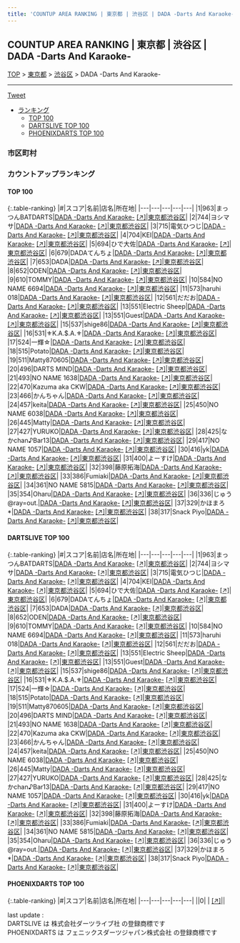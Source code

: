 ```yaml
---
title: 'COUNTUP AREA RANKING | 東京都 | 渋谷区 | DADA -Darts And Karaoke-'
---
```

## COUNTUP AREA RANKING | 東京都 | 渋谷区 | DADA -Darts And Karaoke-

[TOP](/darts/rank/) > [東京都](/darts/rank/東京都/) > [渋谷区](/darts/rank/東京都/渋谷区/) > DADA -Darts And Karaoke-

___

<a href="https://twitter.com/share?ref_src=twsrc%5Etfw" data-text="COUNTUP AREA RANKING | 東京都渋谷区DADA -Darts And Karaoke-" class="twitter-share-button" data-hashtags="DARTSLIVE,PHOENIXDARTS,darts,ダーツ" data-show-count="false">Tweet</a>

* [ランキング](#カウントアップランキング)
    * [TOP 100](#top-100)
    * [DARTSLIVE TOP 100](#dartslive-top-100)
    * [PHOENIXDARTS TOP 100](#phoenixdarts-top-100)

### 市区町村

<ul>

</ul>

### カウントアップランキング

#### TOP 100



{:.table-ranking}
|#|スコア|名前|店名|所在地|
|---|---|---|---|---|
|1|963|<span class="rank-name-dl">まっつんBATDARTS</span>|<a href="/darts/rank/shops/02e771b513e85dd1fec1ae84bb28bd87.html">DADA -Darts And Karaoke-</a> <a href="https://search.dartslive.com/jp/shop/02e771b513e85dd1fec1ae84bb28bd87">[↗]</a>|<a href="/darts/rank/東京都/渋谷区">東京都渋谷区</a>|
|2|744|<span class="rank-name-dl">ヨシマサ</span>|<a href="/darts/rank/shops/02e771b513e85dd1fec1ae84bb28bd87.html">DADA -Darts And Karaoke-</a> <a href="https://search.dartslive.com/jp/shop/02e771b513e85dd1fec1ae84bb28bd87">[↗]</a>|<a href="/darts/rank/東京都/渋谷区">東京都渋谷区</a>|
|3|715|<span class="rank-name-dl">電気ひつじ</span>|<a href="/darts/rank/shops/02e771b513e85dd1fec1ae84bb28bd87.html">DADA -Darts And Karaoke-</a> <a href="https://search.dartslive.com/jp/shop/02e771b513e85dd1fec1ae84bb28bd87">[↗]</a>|<a href="/darts/rank/東京都/渋谷区">東京都渋谷区</a>|
|4|704|<span class="rank-name-dl">KEI</span>|<a href="/darts/rank/shops/02e771b513e85dd1fec1ae84bb28bd87.html">DADA -Darts And Karaoke-</a> <a href="https://search.dartslive.com/jp/shop/02e771b513e85dd1fec1ae84bb28bd87">[↗]</a>|<a href="/darts/rank/東京都/渋谷区">東京都渋谷区</a>|
|5|694|<span class="rank-name-dl">ひで大佐</span>|<a href="/darts/rank/shops/02e771b513e85dd1fec1ae84bb28bd87.html">DADA -Darts And Karaoke-</a> <a href="https://search.dartslive.com/jp/shop/02e771b513e85dd1fec1ae84bb28bd87">[↗]</a>|<a href="/darts/rank/東京都/渋谷区">東京都渋谷区</a>|
|6|679|<span class="rank-name-dl">DADAてんちょ</span>|<a href="/darts/rank/shops/02e771b513e85dd1fec1ae84bb28bd87.html">DADA -Darts And Karaoke-</a> <a href="https://search.dartslive.com/jp/shop/02e771b513e85dd1fec1ae84bb28bd87">[↗]</a>|<a href="/darts/rank/東京都/渋谷区">東京都渋谷区</a>|
|7|653|<span class="rank-name-dl">DADA</span>|<a href="/darts/rank/shops/02e771b513e85dd1fec1ae84bb28bd87.html">DADA -Darts And Karaoke-</a> <a href="https://search.dartslive.com/jp/shop/02e771b513e85dd1fec1ae84bb28bd87">[↗]</a>|<a href="/darts/rank/東京都/渋谷区">東京都渋谷区</a>|
|8|652|<span class="rank-name-dl">ODEN</span>|<a href="/darts/rank/shops/02e771b513e85dd1fec1ae84bb28bd87.html">DADA -Darts And Karaoke-</a> <a href="https://search.dartslive.com/jp/shop/02e771b513e85dd1fec1ae84bb28bd87">[↗]</a>|<a href="/darts/rank/東京都/渋谷区">東京都渋谷区</a>|
|9|610|<span class="rank-name-dl">TOMMY</span>|<a href="/darts/rank/shops/02e771b513e85dd1fec1ae84bb28bd87.html">DADA -Darts And Karaoke-</a> <a href="https://search.dartslive.com/jp/shop/02e771b513e85dd1fec1ae84bb28bd87">[↗]</a>|<a href="/darts/rank/東京都/渋谷区">東京都渋谷区</a>|
|10|584|<span class="rank-name-dl">NO NAME 6694</span>|<a href="/darts/rank/shops/02e771b513e85dd1fec1ae84bb28bd87.html">DADA -Darts And Karaoke-</a> <a href="https://search.dartslive.com/jp/shop/02e771b513e85dd1fec1ae84bb28bd87">[↗]</a>|<a href="/darts/rank/東京都/渋谷区">東京都渋谷区</a>|
|11|573|<span class="rank-name-dl">haruhi　018</span>|<a href="/darts/rank/shops/02e771b513e85dd1fec1ae84bb28bd87.html">DADA -Darts And Karaoke-</a> <a href="https://search.dartslive.com/jp/shop/02e771b513e85dd1fec1ae84bb28bd87">[↗]</a>|<a href="/darts/rank/東京都/渋谷区">東京都渋谷区</a>|
|12|561|<span class="rank-name-dl">だだお</span>|<a href="/darts/rank/shops/02e771b513e85dd1fec1ae84bb28bd87.html">DADA -Darts And Karaoke-</a> <a href="https://search.dartslive.com/jp/shop/02e771b513e85dd1fec1ae84bb28bd87">[↗]</a>|<a href="/darts/rank/東京都/渋谷区">東京都渋谷区</a>|
|13|551|<span class="rank-name-dl">Electric Sheep</span>|<a href="/darts/rank/shops/02e771b513e85dd1fec1ae84bb28bd87.html">DADA -Darts And Karaoke-</a> <a href="https://search.dartslive.com/jp/shop/02e771b513e85dd1fec1ae84bb28bd87">[↗]</a>|<a href="/darts/rank/東京都/渋谷区">東京都渋谷区</a>|
|13|551|<span class="rank-name-dl">Guest</span>|<a href="/darts/rank/shops/02e771b513e85dd1fec1ae84bb28bd87.html">DADA -Darts And Karaoke-</a> <a href="https://search.dartslive.com/jp/shop/02e771b513e85dd1fec1ae84bb28bd87">[↗]</a>|<a href="/darts/rank/東京都/渋谷区">東京都渋谷区</a>|
|15|537|<span class="rank-name-dl">shige86</span>|<a href="/darts/rank/shops/02e771b513e85dd1fec1ae84bb28bd87.html">DADA -Darts And Karaoke-</a> <a href="https://search.dartslive.com/jp/shop/02e771b513e85dd1fec1ae84bb28bd87">[↗]</a>|<a href="/darts/rank/東京都/渋谷区">東京都渋谷区</a>|
|16|531|<span class="rank-name-dl">⚜K.A.$.A.⚜</span>|<a href="/darts/rank/shops/02e771b513e85dd1fec1ae84bb28bd87.html">DADA -Darts And Karaoke-</a> <a href="https://search.dartslive.com/jp/shop/02e771b513e85dd1fec1ae84bb28bd87">[↗]</a>|<a href="/darts/rank/東京都/渋谷区">東京都渋谷区</a>|
|17|524|<span class="rank-name-dl">一輝☆</span>|<a href="/darts/rank/shops/02e771b513e85dd1fec1ae84bb28bd87.html">DADA -Darts And Karaoke-</a> <a href="https://search.dartslive.com/jp/shop/02e771b513e85dd1fec1ae84bb28bd87">[↗]</a>|<a href="/darts/rank/東京都/渋谷区">東京都渋谷区</a>|
|18|515|<span class="rank-name-dl">Potato</span>|<a href="/darts/rank/shops/02e771b513e85dd1fec1ae84bb28bd87.html">DADA -Darts And Karaoke-</a> <a href="https://search.dartslive.com/jp/shop/02e771b513e85dd1fec1ae84bb28bd87">[↗]</a>|<a href="/darts/rank/東京都/渋谷区">東京都渋谷区</a>|
|19|511|<span class="rank-name-dl">Matty870605</span>|<a href="/darts/rank/shops/02e771b513e85dd1fec1ae84bb28bd87.html">DADA -Darts And Karaoke-</a> <a href="https://search.dartslive.com/jp/shop/02e771b513e85dd1fec1ae84bb28bd87">[↗]</a>|<a href="/darts/rank/東京都/渋谷区">東京都渋谷区</a>|
|20|496|<span class="rank-name-dl">DARTS MIND</span>|<a href="/darts/rank/shops/02e771b513e85dd1fec1ae84bb28bd87.html">DADA -Darts And Karaoke-</a> <a href="https://search.dartslive.com/jp/shop/02e771b513e85dd1fec1ae84bb28bd87">[↗]</a>|<a href="/darts/rank/東京都/渋谷区">東京都渋谷区</a>|
|21|493|<span class="rank-name-dl">NO NAME 1638</span>|<a href="/darts/rank/shops/02e771b513e85dd1fec1ae84bb28bd87.html">DADA -Darts And Karaoke-</a> <a href="https://search.dartslive.com/jp/shop/02e771b513e85dd1fec1ae84bb28bd87">[↗]</a>|<a href="/darts/rank/東京都/渋谷区">東京都渋谷区</a>|
|22|470|<span class="rank-name-dl">Kazuma aka CKW</span>|<a href="/darts/rank/shops/02e771b513e85dd1fec1ae84bb28bd87.html">DADA -Darts And Karaoke-</a> <a href="https://search.dartslive.com/jp/shop/02e771b513e85dd1fec1ae84bb28bd87">[↗]</a>|<a href="/darts/rank/東京都/渋谷区">東京都渋谷区</a>|
|23|466|<span class="rank-name-dl">かんちゃん</span>|<a href="/darts/rank/shops/02e771b513e85dd1fec1ae84bb28bd87.html">DADA -Darts And Karaoke-</a> <a href="https://search.dartslive.com/jp/shop/02e771b513e85dd1fec1ae84bb28bd87">[↗]</a>|<a href="/darts/rank/東京都/渋谷区">東京都渋谷区</a>|
|24|457|<span class="rank-name-dl">keita</span>|<a href="/darts/rank/shops/02e771b513e85dd1fec1ae84bb28bd87.html">DADA -Darts And Karaoke-</a> <a href="https://search.dartslive.com/jp/shop/02e771b513e85dd1fec1ae84bb28bd87">[↗]</a>|<a href="/darts/rank/東京都/渋谷区">東京都渋谷区</a>|
|25|450|<span class="rank-name-dl">NO NAME 6038</span>|<a href="/darts/rank/shops/02e771b513e85dd1fec1ae84bb28bd87.html">DADA -Darts And Karaoke-</a> <a href="https://search.dartslive.com/jp/shop/02e771b513e85dd1fec1ae84bb28bd87">[↗]</a>|<a href="/darts/rank/東京都/渋谷区">東京都渋谷区</a>|
|26|445|<span class="rank-name-dl">Matty</span>|<a href="/darts/rank/shops/02e771b513e85dd1fec1ae84bb28bd87.html">DADA -Darts And Karaoke-</a> <a href="https://search.dartslive.com/jp/shop/02e771b513e85dd1fec1ae84bb28bd87">[↗]</a>|<a href="/darts/rank/東京都/渋谷区">東京都渋谷区</a>|
|27|427|<span class="rank-name-dl">YURUKO</span>|<a href="/darts/rank/shops/02e771b513e85dd1fec1ae84bb28bd87.html">DADA -Darts And Karaoke-</a> <a href="https://search.dartslive.com/jp/shop/02e771b513e85dd1fec1ae84bb28bd87">[↗]</a>|<a href="/darts/rank/東京都/渋谷区">東京都渋谷区</a>|
|28|425|<span class="rank-name-dl">なかchan♪Bar13</span>|<a href="/darts/rank/shops/02e771b513e85dd1fec1ae84bb28bd87.html">DADA -Darts And Karaoke-</a> <a href="https://search.dartslive.com/jp/shop/02e771b513e85dd1fec1ae84bb28bd87">[↗]</a>|<a href="/darts/rank/東京都/渋谷区">東京都渋谷区</a>|
|29|417|<span class="rank-name-dl">NO NAME 1057</span>|<a href="/darts/rank/shops/02e771b513e85dd1fec1ae84bb28bd87.html">DADA -Darts And Karaoke-</a> <a href="https://search.dartslive.com/jp/shop/02e771b513e85dd1fec1ae84bb28bd87">[↗]</a>|<a href="/darts/rank/東京都/渋谷区">東京都渋谷区</a>|
|30|416|<span class="rank-name-dl">yk</span>|<a href="/darts/rank/shops/02e771b513e85dd1fec1ae84bb28bd87.html">DADA -Darts And Karaoke-</a> <a href="https://search.dartslive.com/jp/shop/02e771b513e85dd1fec1ae84bb28bd87">[↗]</a>|<a href="/darts/rank/東京都/渋谷区">東京都渋谷区</a>|
|31|400|<span class="rank-name-dl">よーすけ</span>|<a href="/darts/rank/shops/02e771b513e85dd1fec1ae84bb28bd87.html">DADA -Darts And Karaoke-</a> <a href="https://search.dartslive.com/jp/shop/02e771b513e85dd1fec1ae84bb28bd87">[↗]</a>|<a href="/darts/rank/東京都/渋谷区">東京都渋谷区</a>|
|32|398|<span class="rank-name-dl">藤原拓海</span>|<a href="/darts/rank/shops/02e771b513e85dd1fec1ae84bb28bd87.html">DADA -Darts And Karaoke-</a> <a href="https://search.dartslive.com/jp/shop/02e771b513e85dd1fec1ae84bb28bd87">[↗]</a>|<a href="/darts/rank/東京都/渋谷区">東京都渋谷区</a>|
|33|386|<span class="rank-name-dl">Fumiaki</span>|<a href="/darts/rank/shops/02e771b513e85dd1fec1ae84bb28bd87.html">DADA -Darts And Karaoke-</a> <a href="https://search.dartslive.com/jp/shop/02e771b513e85dd1fec1ae84bb28bd87">[↗]</a>|<a href="/darts/rank/東京都/渋谷区">東京都渋谷区</a>|
|34|361|<span class="rank-name-dl">NO NAME 5815</span>|<a href="/darts/rank/shops/02e771b513e85dd1fec1ae84bb28bd87.html">DADA -Darts And Karaoke-</a> <a href="https://search.dartslive.com/jp/shop/02e771b513e85dd1fec1ae84bb28bd87">[↗]</a>|<a href="/darts/rank/東京都/渋谷区">東京都渋谷区</a>|
|35|354|<span class="rank-name-dl">Oharu</span>|<a href="/darts/rank/shops/02e771b513e85dd1fec1ae84bb28bd87.html">DADA -Darts And Karaoke-</a> <a href="https://search.dartslive.com/jp/shop/02e771b513e85dd1fec1ae84bb28bd87">[↗]</a>|<a href="/darts/rank/東京都/渋谷区">東京都渋谷区</a>|
|36|336|<span class="rank-name-dl">じゅう@ray=out.</span>|<a href="/darts/rank/shops/02e771b513e85dd1fec1ae84bb28bd87.html">DADA -Darts And Karaoke-</a> <a href="https://search.dartslive.com/jp/shop/02e771b513e85dd1fec1ae84bb28bd87">[↗]</a>|<a href="/darts/rank/東京都/渋谷区">東京都渋谷区</a>|
|37|329|<span class="rank-name-dl">かほまろ *</span>|<a href="/darts/rank/shops/02e771b513e85dd1fec1ae84bb28bd87.html">DADA -Darts And Karaoke-</a> <a href="https://search.dartslive.com/jp/shop/02e771b513e85dd1fec1ae84bb28bd87">[↗]</a>|<a href="/darts/rank/東京都/渋谷区">東京都渋谷区</a>|
|38|317|<span class="rank-name-dl">Snack Piyo</span>|<a href="/darts/rank/shops/02e771b513e85dd1fec1ae84bb28bd87.html">DADA -Darts And Karaoke-</a> <a href="https://search.dartslive.com/jp/shop/02e771b513e85dd1fec1ae84bb28bd87">[↗]</a>|<a href="/darts/rank/東京都/渋谷区">東京都渋谷区</a>|


#### DARTSLIVE TOP 100



{:.table-ranking}
|#|スコア|名前|店名|所在地|
|---|---|---|---|---|
|1|963|<span class="rank-name-dl">まっつんBATDARTS</span>|<a href="/darts/rank/shops/02e771b513e85dd1fec1ae84bb28bd87.html">DADA -Darts And Karaoke-</a> <a href="https://search.dartslive.com/jp/shop/02e771b513e85dd1fec1ae84bb28bd87">[↗]</a>|<a href="/darts/rank/東京都/渋谷区">東京都渋谷区</a>|
|2|744|<span class="rank-name-dl">ヨシマサ</span>|<a href="/darts/rank/shops/02e771b513e85dd1fec1ae84bb28bd87.html">DADA -Darts And Karaoke-</a> <a href="https://search.dartslive.com/jp/shop/02e771b513e85dd1fec1ae84bb28bd87">[↗]</a>|<a href="/darts/rank/東京都/渋谷区">東京都渋谷区</a>|
|3|715|<span class="rank-name-dl">電気ひつじ</span>|<a href="/darts/rank/shops/02e771b513e85dd1fec1ae84bb28bd87.html">DADA -Darts And Karaoke-</a> <a href="https://search.dartslive.com/jp/shop/02e771b513e85dd1fec1ae84bb28bd87">[↗]</a>|<a href="/darts/rank/東京都/渋谷区">東京都渋谷区</a>|
|4|704|<span class="rank-name-dl">KEI</span>|<a href="/darts/rank/shops/02e771b513e85dd1fec1ae84bb28bd87.html">DADA -Darts And Karaoke-</a> <a href="https://search.dartslive.com/jp/shop/02e771b513e85dd1fec1ae84bb28bd87">[↗]</a>|<a href="/darts/rank/東京都/渋谷区">東京都渋谷区</a>|
|5|694|<span class="rank-name-dl">ひで大佐</span>|<a href="/darts/rank/shops/02e771b513e85dd1fec1ae84bb28bd87.html">DADA -Darts And Karaoke-</a> <a href="https://search.dartslive.com/jp/shop/02e771b513e85dd1fec1ae84bb28bd87">[↗]</a>|<a href="/darts/rank/東京都/渋谷区">東京都渋谷区</a>|
|6|679|<span class="rank-name-dl">DADAてんちょ</span>|<a href="/darts/rank/shops/02e771b513e85dd1fec1ae84bb28bd87.html">DADA -Darts And Karaoke-</a> <a href="https://search.dartslive.com/jp/shop/02e771b513e85dd1fec1ae84bb28bd87">[↗]</a>|<a href="/darts/rank/東京都/渋谷区">東京都渋谷区</a>|
|7|653|<span class="rank-name-dl">DADA</span>|<a href="/darts/rank/shops/02e771b513e85dd1fec1ae84bb28bd87.html">DADA -Darts And Karaoke-</a> <a href="https://search.dartslive.com/jp/shop/02e771b513e85dd1fec1ae84bb28bd87">[↗]</a>|<a href="/darts/rank/東京都/渋谷区">東京都渋谷区</a>|
|8|652|<span class="rank-name-dl">ODEN</span>|<a href="/darts/rank/shops/02e771b513e85dd1fec1ae84bb28bd87.html">DADA -Darts And Karaoke-</a> <a href="https://search.dartslive.com/jp/shop/02e771b513e85dd1fec1ae84bb28bd87">[↗]</a>|<a href="/darts/rank/東京都/渋谷区">東京都渋谷区</a>|
|9|610|<span class="rank-name-dl">TOMMY</span>|<a href="/darts/rank/shops/02e771b513e85dd1fec1ae84bb28bd87.html">DADA -Darts And Karaoke-</a> <a href="https://search.dartslive.com/jp/shop/02e771b513e85dd1fec1ae84bb28bd87">[↗]</a>|<a href="/darts/rank/東京都/渋谷区">東京都渋谷区</a>|
|10|584|<span class="rank-name-dl">NO NAME 6694</span>|<a href="/darts/rank/shops/02e771b513e85dd1fec1ae84bb28bd87.html">DADA -Darts And Karaoke-</a> <a href="https://search.dartslive.com/jp/shop/02e771b513e85dd1fec1ae84bb28bd87">[↗]</a>|<a href="/darts/rank/東京都/渋谷区">東京都渋谷区</a>|
|11|573|<span class="rank-name-dl">haruhi　018</span>|<a href="/darts/rank/shops/02e771b513e85dd1fec1ae84bb28bd87.html">DADA -Darts And Karaoke-</a> <a href="https://search.dartslive.com/jp/shop/02e771b513e85dd1fec1ae84bb28bd87">[↗]</a>|<a href="/darts/rank/東京都/渋谷区">東京都渋谷区</a>|
|12|561|<span class="rank-name-dl">だだお</span>|<a href="/darts/rank/shops/02e771b513e85dd1fec1ae84bb28bd87.html">DADA -Darts And Karaoke-</a> <a href="https://search.dartslive.com/jp/shop/02e771b513e85dd1fec1ae84bb28bd87">[↗]</a>|<a href="/darts/rank/東京都/渋谷区">東京都渋谷区</a>|
|13|551|<span class="rank-name-dl">Electric Sheep</span>|<a href="/darts/rank/shops/02e771b513e85dd1fec1ae84bb28bd87.html">DADA -Darts And Karaoke-</a> <a href="https://search.dartslive.com/jp/shop/02e771b513e85dd1fec1ae84bb28bd87">[↗]</a>|<a href="/darts/rank/東京都/渋谷区">東京都渋谷区</a>|
|13|551|<span class="rank-name-dl">Guest</span>|<a href="/darts/rank/shops/02e771b513e85dd1fec1ae84bb28bd87.html">DADA -Darts And Karaoke-</a> <a href="https://search.dartslive.com/jp/shop/02e771b513e85dd1fec1ae84bb28bd87">[↗]</a>|<a href="/darts/rank/東京都/渋谷区">東京都渋谷区</a>|
|15|537|<span class="rank-name-dl">shige86</span>|<a href="/darts/rank/shops/02e771b513e85dd1fec1ae84bb28bd87.html">DADA -Darts And Karaoke-</a> <a href="https://search.dartslive.com/jp/shop/02e771b513e85dd1fec1ae84bb28bd87">[↗]</a>|<a href="/darts/rank/東京都/渋谷区">東京都渋谷区</a>|
|16|531|<span class="rank-name-dl">⚜K.A.$.A.⚜</span>|<a href="/darts/rank/shops/02e771b513e85dd1fec1ae84bb28bd87.html">DADA -Darts And Karaoke-</a> <a href="https://search.dartslive.com/jp/shop/02e771b513e85dd1fec1ae84bb28bd87">[↗]</a>|<a href="/darts/rank/東京都/渋谷区">東京都渋谷区</a>|
|17|524|<span class="rank-name-dl">一輝☆</span>|<a href="/darts/rank/shops/02e771b513e85dd1fec1ae84bb28bd87.html">DADA -Darts And Karaoke-</a> <a href="https://search.dartslive.com/jp/shop/02e771b513e85dd1fec1ae84bb28bd87">[↗]</a>|<a href="/darts/rank/東京都/渋谷区">東京都渋谷区</a>|
|18|515|<span class="rank-name-dl">Potato</span>|<a href="/darts/rank/shops/02e771b513e85dd1fec1ae84bb28bd87.html">DADA -Darts And Karaoke-</a> <a href="https://search.dartslive.com/jp/shop/02e771b513e85dd1fec1ae84bb28bd87">[↗]</a>|<a href="/darts/rank/東京都/渋谷区">東京都渋谷区</a>|
|19|511|<span class="rank-name-dl">Matty870605</span>|<a href="/darts/rank/shops/02e771b513e85dd1fec1ae84bb28bd87.html">DADA -Darts And Karaoke-</a> <a href="https://search.dartslive.com/jp/shop/02e771b513e85dd1fec1ae84bb28bd87">[↗]</a>|<a href="/darts/rank/東京都/渋谷区">東京都渋谷区</a>|
|20|496|<span class="rank-name-dl">DARTS MIND</span>|<a href="/darts/rank/shops/02e771b513e85dd1fec1ae84bb28bd87.html">DADA -Darts And Karaoke-</a> <a href="https://search.dartslive.com/jp/shop/02e771b513e85dd1fec1ae84bb28bd87">[↗]</a>|<a href="/darts/rank/東京都/渋谷区">東京都渋谷区</a>|
|21|493|<span class="rank-name-dl">NO NAME 1638</span>|<a href="/darts/rank/shops/02e771b513e85dd1fec1ae84bb28bd87.html">DADA -Darts And Karaoke-</a> <a href="https://search.dartslive.com/jp/shop/02e771b513e85dd1fec1ae84bb28bd87">[↗]</a>|<a href="/darts/rank/東京都/渋谷区">東京都渋谷区</a>|
|22|470|<span class="rank-name-dl">Kazuma aka CKW</span>|<a href="/darts/rank/shops/02e771b513e85dd1fec1ae84bb28bd87.html">DADA -Darts And Karaoke-</a> <a href="https://search.dartslive.com/jp/shop/02e771b513e85dd1fec1ae84bb28bd87">[↗]</a>|<a href="/darts/rank/東京都/渋谷区">東京都渋谷区</a>|
|23|466|<span class="rank-name-dl">かんちゃん</span>|<a href="/darts/rank/shops/02e771b513e85dd1fec1ae84bb28bd87.html">DADA -Darts And Karaoke-</a> <a href="https://search.dartslive.com/jp/shop/02e771b513e85dd1fec1ae84bb28bd87">[↗]</a>|<a href="/darts/rank/東京都/渋谷区">東京都渋谷区</a>|
|24|457|<span class="rank-name-dl">keita</span>|<a href="/darts/rank/shops/02e771b513e85dd1fec1ae84bb28bd87.html">DADA -Darts And Karaoke-</a> <a href="https://search.dartslive.com/jp/shop/02e771b513e85dd1fec1ae84bb28bd87">[↗]</a>|<a href="/darts/rank/東京都/渋谷区">東京都渋谷区</a>|
|25|450|<span class="rank-name-dl">NO NAME 6038</span>|<a href="/darts/rank/shops/02e771b513e85dd1fec1ae84bb28bd87.html">DADA -Darts And Karaoke-</a> <a href="https://search.dartslive.com/jp/shop/02e771b513e85dd1fec1ae84bb28bd87">[↗]</a>|<a href="/darts/rank/東京都/渋谷区">東京都渋谷区</a>|
|26|445|<span class="rank-name-dl">Matty</span>|<a href="/darts/rank/shops/02e771b513e85dd1fec1ae84bb28bd87.html">DADA -Darts And Karaoke-</a> <a href="https://search.dartslive.com/jp/shop/02e771b513e85dd1fec1ae84bb28bd87">[↗]</a>|<a href="/darts/rank/東京都/渋谷区">東京都渋谷区</a>|
|27|427|<span class="rank-name-dl">YURUKO</span>|<a href="/darts/rank/shops/02e771b513e85dd1fec1ae84bb28bd87.html">DADA -Darts And Karaoke-</a> <a href="https://search.dartslive.com/jp/shop/02e771b513e85dd1fec1ae84bb28bd87">[↗]</a>|<a href="/darts/rank/東京都/渋谷区">東京都渋谷区</a>|
|28|425|<span class="rank-name-dl">なかchan♪Bar13</span>|<a href="/darts/rank/shops/02e771b513e85dd1fec1ae84bb28bd87.html">DADA -Darts And Karaoke-</a> <a href="https://search.dartslive.com/jp/shop/02e771b513e85dd1fec1ae84bb28bd87">[↗]</a>|<a href="/darts/rank/東京都/渋谷区">東京都渋谷区</a>|
|29|417|<span class="rank-name-dl">NO NAME 1057</span>|<a href="/darts/rank/shops/02e771b513e85dd1fec1ae84bb28bd87.html">DADA -Darts And Karaoke-</a> <a href="https://search.dartslive.com/jp/shop/02e771b513e85dd1fec1ae84bb28bd87">[↗]</a>|<a href="/darts/rank/東京都/渋谷区">東京都渋谷区</a>|
|30|416|<span class="rank-name-dl">yk</span>|<a href="/darts/rank/shops/02e771b513e85dd1fec1ae84bb28bd87.html">DADA -Darts And Karaoke-</a> <a href="https://search.dartslive.com/jp/shop/02e771b513e85dd1fec1ae84bb28bd87">[↗]</a>|<a href="/darts/rank/東京都/渋谷区">東京都渋谷区</a>|
|31|400|<span class="rank-name-dl">よーすけ</span>|<a href="/darts/rank/shops/02e771b513e85dd1fec1ae84bb28bd87.html">DADA -Darts And Karaoke-</a> <a href="https://search.dartslive.com/jp/shop/02e771b513e85dd1fec1ae84bb28bd87">[↗]</a>|<a href="/darts/rank/東京都/渋谷区">東京都渋谷区</a>|
|32|398|<span class="rank-name-dl">藤原拓海</span>|<a href="/darts/rank/shops/02e771b513e85dd1fec1ae84bb28bd87.html">DADA -Darts And Karaoke-</a> <a href="https://search.dartslive.com/jp/shop/02e771b513e85dd1fec1ae84bb28bd87">[↗]</a>|<a href="/darts/rank/東京都/渋谷区">東京都渋谷区</a>|
|33|386|<span class="rank-name-dl">Fumiaki</span>|<a href="/darts/rank/shops/02e771b513e85dd1fec1ae84bb28bd87.html">DADA -Darts And Karaoke-</a> <a href="https://search.dartslive.com/jp/shop/02e771b513e85dd1fec1ae84bb28bd87">[↗]</a>|<a href="/darts/rank/東京都/渋谷区">東京都渋谷区</a>|
|34|361|<span class="rank-name-dl">NO NAME 5815</span>|<a href="/darts/rank/shops/02e771b513e85dd1fec1ae84bb28bd87.html">DADA -Darts And Karaoke-</a> <a href="https://search.dartslive.com/jp/shop/02e771b513e85dd1fec1ae84bb28bd87">[↗]</a>|<a href="/darts/rank/東京都/渋谷区">東京都渋谷区</a>|
|35|354|<span class="rank-name-dl">Oharu</span>|<a href="/darts/rank/shops/02e771b513e85dd1fec1ae84bb28bd87.html">DADA -Darts And Karaoke-</a> <a href="https://search.dartslive.com/jp/shop/02e771b513e85dd1fec1ae84bb28bd87">[↗]</a>|<a href="/darts/rank/東京都/渋谷区">東京都渋谷区</a>|
|36|336|<span class="rank-name-dl">じゅう@ray=out.</span>|<a href="/darts/rank/shops/02e771b513e85dd1fec1ae84bb28bd87.html">DADA -Darts And Karaoke-</a> <a href="https://search.dartslive.com/jp/shop/02e771b513e85dd1fec1ae84bb28bd87">[↗]</a>|<a href="/darts/rank/東京都/渋谷区">東京都渋谷区</a>|
|37|329|<span class="rank-name-dl">かほまろ *</span>|<a href="/darts/rank/shops/02e771b513e85dd1fec1ae84bb28bd87.html">DADA -Darts And Karaoke-</a> <a href="https://search.dartslive.com/jp/shop/02e771b513e85dd1fec1ae84bb28bd87">[↗]</a>|<a href="/darts/rank/東京都/渋谷区">東京都渋谷区</a>|
|38|317|<span class="rank-name-dl">Snack Piyo</span>|<a href="/darts/rank/shops/02e771b513e85dd1fec1ae84bb28bd87.html">DADA -Darts And Karaoke-</a> <a href="https://search.dartslive.com/jp/shop/02e771b513e85dd1fec1ae84bb28bd87">[↗]</a>|<a href="/darts/rank/東京都/渋谷区">東京都渋谷区</a>|


#### PHOENIXDARTS TOP 100



{:.table-ranking}
|#|スコア|名前|店名|所在地|
|---|---|---|---|---|
||0|<span class="rank-name-dl"> </span>|<a href="/darts/rank/shops/.html"></a> <a href="">[↗]</a>|<a href="/darts/rank//"></a>|


<div class="footer border-top border-gray-light mt-5 pt-3 text-right text-gray">
    last update : <span style="font-weight: italic" id="foot_last_modified"></span><br />
    DARTSLIVE は 株式会社ダーツライブ社 の登録商標です<br />
    PHOENIXDARTS は フェニックスダーツジャパン株式会社 の登録商標です<br />
</div>

<script src="https://cdnjs.cloudflare.com/ajax/libs/jquery.tablesorter/2.31.3/js/jquery.tablesorter.min.js" integrity="sha512-qzgd5cYSZcosqpzpn7zF2ZId8f/8CHmFKZ8j7mU4OUXTNRd5g+ZHBPsgKEwoqxCtdQvExE5LprwwPAgoicguNg==" crossorigin="anonymous" referrerpolicy="no-referrer"></script>
<link rel="stylesheet" href="https://cdnjs.cloudflare.com/ajax/libs/jquery.tablesorter/2.31.3/css/theme.default.min.css" integrity="sha512-wghhOJkjQX0Lh3NSWvNKeZ0ZpNn+SPVXX1Qyc9OCaogADktxrBiBdKGDoqVUOyhStvMBmJQ8ZdMHiR3wuEq8+w==" crossorigin="anonymous" referrerpolicy="no-referrer" />
<script>
$(function() {
    $(".table-ranking").tablesorter({sortList:[[0, 0]]});
    $("#foot_last_modified").text(formatDate(new Date(document.lastModified), 'yyyy-MM-dd HH:mm:ss'));
});
</script>

<script async src="https://platform.twitter.com/widgets.js" charset="utf-8"></script>